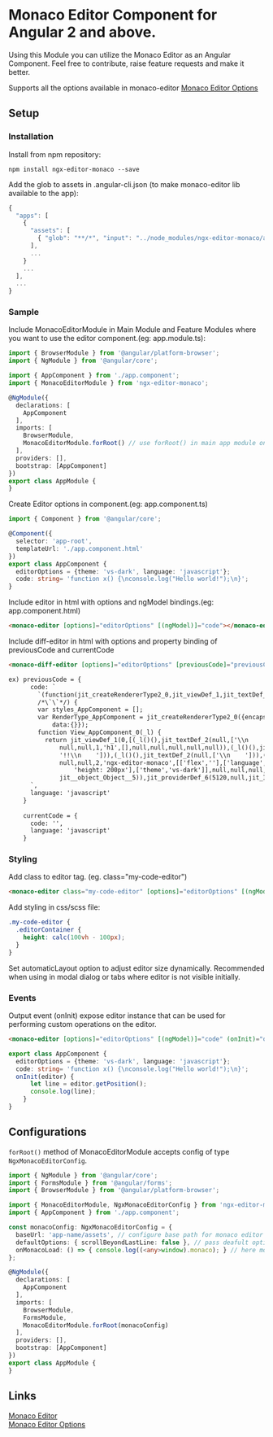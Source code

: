# Monaco Editor Component for Angular 2 and above.

Using this Module you can utilize the Monaco Editor as an Angular Component. Feel free to contribute, raise feature requests and make it better.

Supports all the options available in monaco-editor [Monaco Editor Options](https://microsoft.github.io/monaco-editor/api/interfaces/monaco.editor.ieditorconstructionoptions.html)

## Setup

### Installation

Install from npm repository:
```
npm install ngx-editor-monaco --save
 ```
 
Add the glob to assets in .angular-cli.json (to make monaco-editor lib available to the app):
```typescript
{
  "apps": [
    {
      "assets": [
        { "glob": "**/*", "input": "../node_modules/ngx-editor-monaco/assets/monaco", "output": "./assets/monaco/" }
      ],
      ...
    }
    ...
  ],
  ...
}
 ```

### Sample
Include MonacoEditorModule in Main Module and Feature Modules where you want to use the editor component.(eg: app.module.ts): 
```typescript
import { BrowserModule } from '@angular/platform-browser';
import { NgModule } from '@angular/core';

import { AppComponent } from './app.component';
import { MonacoEditorModule } from 'ngx-editor-monaco';

@NgModule({
  declarations: [
    AppComponent
  ],
  imports: [
    BrowserModule,
    MonacoEditorModule.forRoot() // use forRoot() in main app module only.
  ],
  providers: [],
  bootstrap: [AppComponent]
})
export class AppModule {
}
```

Create Editor options in component.(eg: app.component.ts)
```typescript
import { Component } from '@angular/core';

@Component({
  selector: 'app-root',
  templateUrl: './app.component.html'
})
export class AppComponent {
  editorOptions = {theme: 'vs-dark', language: 'javascript'};
  code: string= 'function x() {\nconsole.log("Hello world!");\n}';
}
```
Include editor in html with options and ngModel bindings.(eg: app.component.html)
```html
<monaco-editor [options]="editorOptions" [(ngModel)]="code"></monaco-editor>
```

Include diff-editor in html with options and property binding of previousCode and currentCode
```html
<monaco-diff-editor [options]="editorOptions" [previousCode]="previousCode" [currentCode]="currentCode"></monaco-diff-editor>

ex) previousCode = {
      code: `
        `(function(jit_createRendererType2_0,jit_viewDef_1,jit_textDef_2,jit_elementDef_3,jit_View_EditorComponent_0_4,jit__object_Object__5,jit_providerDef_6,jit_InjectionToken_NgValueAccessor_7,jit_EditorComponent_8,jit_directiveDef_9,jit_NgZone_10
        /*\`\`*/) {
        var styles_AppComponent = [];
        var RenderType_AppComponent = jit_createRendererType2_0({encapsulation:2,styles:styles_AppComponent,
            data:{}});
        function View_AppComponent_0(_l) {
          return jit_viewDef_1(0,[(_l()(),jit_textDef_2(null,['\\n    '])),(_l()(),jit_elementDef_3(0,
              null,null,1,'h1',[],null,null,null,null,null)),(_l()(),jit_textDef_2(null,['\\n      Welcome to ',
              '!!\\n    '])),(_l()(),jit_textDef_2(null,['\\n    '])),(_l()(),jit_elementDef_3(0,
              null,null,2,'ngx-editor-monaco',[['flex',''],['language','javascript'],['style',
                  'height: 200px'],['theme','vs-dark']],null,null,null,jit_View_EditorComponent_0_4,
              jit__object_Object__5)),jit_providerDef_6(5120,null,jit_InjectionToken_NgValueAccessor_7
      `,
      language: 'javascript'
    }
    
    currentCode = {
      code: '',
      language: 'javascript'
    }
```

### Styling
Add class to editor tag. (eg. class="my-code-editor")
```html
<monaco-editor class="my-code-editor" [options]="editorOptions" [(ngModel)]="code"></monaco-editor>
```
Add styling in css/scss file:
```scss
.my-code-editor {
  .editorContainer {
    height: calc(100vh - 100px);
  }
}
```
Set automaticLayout option to adjust editor size dynamically. Recommended when using in modal dialog or tabs where editor is not visible initially.

### Events
Output event (onInit) expose editor instance that can be used for performing custom operations on the editor. 
```html
<monaco-editor [options]="editorOptions" [(ngModel)]="code" (onInit)="onInit($event)"></monaco-editor>
```

```typescript
export class AppComponent {
  editorOptions = {theme: 'vs-dark', language: 'javascript'};
  code: string= 'function x() {\nconsole.log("Hello world!");\n}';
  onInit(editor) {
      let line = editor.getPosition();
      console.log(line);
    }
}
```

## Configurations
`forRoot()` method of MonacoEditorModule accepts config of type `NgxMonacoEditorConfig`.
```typescript
import { NgModule } from '@angular/core';
import { FormsModule } from '@angular/forms';
import { BrowserModule } from '@angular/platform-browser';

import { MonacoEditorModule, NgxMonacoEditorConfig } from 'ngx-editor-monaco';
import { AppComponent } from './app.component';

const monacoConfig: NgxMonacoEditorConfig = {
  baseUrl: 'app-name/assets', // configure base path for monaco editor
  defaultOptions: { scrollBeyondLastLine: false }, // pass deafult options to be used
  onMonacoLoad: () => { console.log((<any>window).monaco); } // here monaco object will be avilable as window.monaco use this function to extend monaco editor functionalities.
};

@NgModule({
  declarations: [
    AppComponent
  ],
  imports: [
    BrowserModule,
    FormsModule,
    MonacoEditorModule.forRoot(monacoConfig)
  ],
  providers: [],
  bootstrap: [AppComponent]
})
export class AppModule {
}
```

## Links
[Monaco Editor](https://github.com/Microsoft/monaco-editor/)<br/>
[Monaco Editor Options](https://microsoft.github.io/monaco-editor/api/interfaces/monaco.editor.ieditorconstructionoptions.html)
